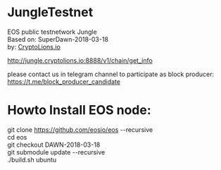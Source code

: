 # JungleTestnet
EOS public testnetwork Jungle   
Based on: SuperDawn-2018-03-18  
by: <a href="http://CryptoLions.io">CryptoLions.io</a>  

http://jungle.cryptolions.io:8888/v1/chain/get_info

please contact us in telegram channel to participate as block producer: https://t.me/block_producer_candidate


# Howto Install EOS node:  
  
git clone https://github.com/eosio/eos --recursive  
cd eos  
git checkout DAWN-2018-03-18  
git submodule update --recursive  
./build.sh ubuntu  
